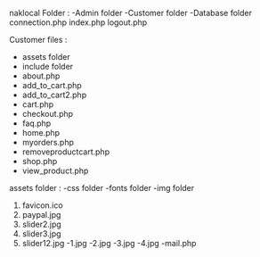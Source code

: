 naklocal Folder : 
-Admin folder
-Customer folder
-Database folder
connection.php
index.php
logout.php

Customer files :
- assets folder
- include folder
- about.php
- add_to_cart.php
- add_to_cart2.php
- cart.php
- checkout.php
- faq.php
- home.php
- myorders.php
- removeproductcart.php
- shop.php
- view_product.php

assets folder : 
-css folder
-fonts folder
-img folder
 1. favicon.ico
 2. paypal.jpg
 3. slider2.jpg
 4. slider3.jpg
 5. slider12.jpg
-1.jpg
-2.jpg
-3.jpg
-4.jpg
-mail.php


